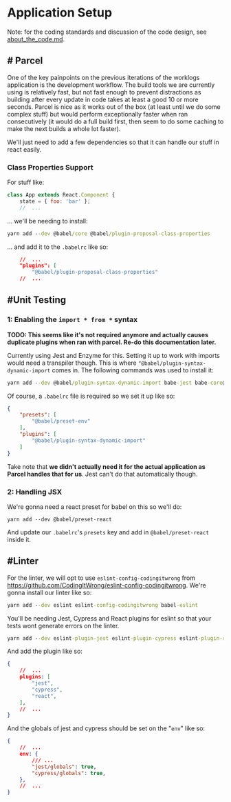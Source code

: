 # Application Setup

Note: for the coding standards and discussion of the code design, see [about_the_code.md](./about_the_code.md).

## # Parcel

One of the key painpoints on the previous iterations of the worklogs application is the development workflow. The build tools we are currently using is relatively fast, but not fast enough to prevent distractions as building after every update in code takes at least a good 10 or more seconds. Parcel is nice as it works out of the box (at least until we do some complex stuff) but would perform exceptionally faster when ran consecutively (it would do a full build first, then seem to do some caching to make the next builds a whole lot faster).

We'll just need to add a few dependencies so that it can handle our stuff in react easily.

### Class Properties Support

For stuff like:

```jsx
class App extends React.Component {
    state = { foo: 'bar' };
    //  ...
```

... we'll be needing to install:

```cmd
yarn add --dev @babel/core @babel/plugin-proposal-class-properties
```

... and add it to the `.babelrc` like so:

```json
    //  ...
    "plugins": [
        "@babel/plugin-proposal-class-properties"
    //  ...
```

## #Unit Testing

### 1: Enabling the `import * from *` syntax

**TODO: This seems like it's not required anymore and actually causes duplicate plugins when ran with parcel. Re-do this documentation later.**

Currently using Jest and Enzyme for this. Setting it up to work with imports would need a transpiler though. This is where `"@babel/plugin-syntax-dynamic-import` comes in. The following commands was used to install it:

```cmd
yarn add --dev @babel/plugin-syntax-dynamic-import babe-jest babe-core@^7.0.0-0
```

Of course, a `.babelrc` file is required so we set it up like so:

```json
{
    "presets": [
        "@babel/preset-env"
    ],
    "plugins": [
        "@babel/plugin-syntax-dynamic-import"
    ]
}
```

Take note that **we didn't actually need it for the actual application as Parcel handles that for us**. Jest can't do that automatically though.

### 2: Handling JSX

We're gonna need a react preset for babel on this so we'll do:

```
yarn add --dev @babel/preset-react
```

And update our `.babelrc`'s `presets` key and add in `@babel/preset-react` inside it.

## #Linter

For the linter, we will opt to use `eslint-config-codingitwrong` from https://github.com/CodingItWrong/eslint-config-codingitwrong. We're gonna install our linter like so:

```cmd
yarn add --dev eslint eslint-config-codingitwrong babel-eslint
```

You'll be needing Jest, Cypress and React plugins for eslint so that your tests wont generate errors on the linter.

```cmd
yarn add --dev eslint-plugin-jest eslint-plugin-cypress eslint-plugin-react
```

And add the plugin like so:

```json
{
    //  ...
    plugins: [
        "jest",
        "cypress",
        "react",
    ],
    //  ...
}
```

And the globals of jest and cypress should be set on the "`env`" like so:

```json
{
    //  ...
    env: {
        /// ...
        "jest/globals": true,
        "cypress/globals": true,
    },
    //  ...
}
```